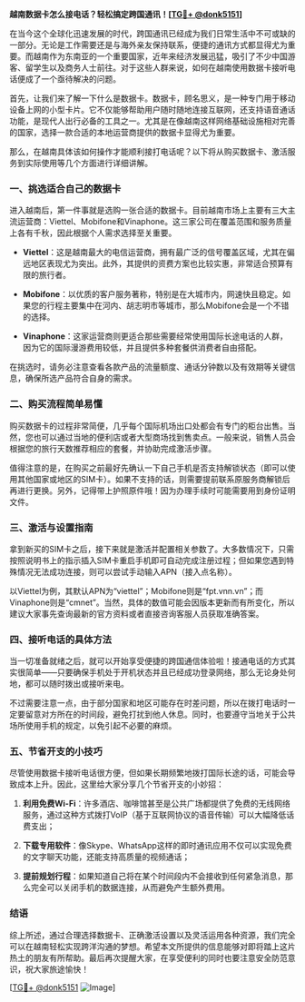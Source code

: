 **越南数据卡怎么接电话？轻松搞定跨国通讯！[[TG💪+ @donk5151](https://t.me/s/donk5151)]**

在当今这个全球化迅速发展的时代，跨国通讯已经成为我们日常生活中不可或缺的一部分。无论是工作需要还是与海外亲友保持联系，便捷的通讯方式都显得尤为重要。而越南作为东南亚的一个重要国家，近年来经济发展迅猛，吸引了不少中国游客、留学生以及商务人士前往。对于这些人群来说，如何在越南使用数据卡接听电话便成了一个亟待解决的问题。

首先，让我们来了解一下什么是数据卡。数据卡，顾名思义，是一种专门用于移动设备上网的小型卡片。它不仅能够帮助用户随时随地连接互联网，还支持语音通话功能，是现代人出行必备的工具之一。尤其是在像越南这样网络基础设施相对完善的国家，选择一款合适的本地运营商提供的数据卡显得尤为重要。

那么，在越南具体该如何操作才能顺利接打电话呢？以下将从购买数据卡、激活服务到实际使用等几个方面进行详细讲解。

### **一、挑选适合自己的数据卡**

进入越南后，第一件事就是选购一张合适的数据卡。目前越南市场上主要有三大主流运营商：Viettel、Mobifone和Vinaphone。这三家公司在覆盖范围和服务质量上各有千秋，因此根据个人需求选择至关重要。

- **Viettel**：这是越南最大的电信运营商，拥有最广泛的信号覆盖区域，尤其在偏远地区表现尤为突出。此外，其提供的资费方案也比较实惠，非常适合预算有限的旅行者。
  
- **Mobifone**：以优质的客户服务著称，特别是在大城市内，网速快且稳定。如果您的行程主要集中在河内、胡志明市等城市，那么Mobifone会是一个不错的选择。

- **Vinaphone**：这家运营商则更适合那些需要经常使用国际长途电话的人群，因为它的国际漫游费用较低，并且提供多种套餐供消费者自由搭配。

在挑选时，请务必注意查看各款产品的流量额度、通话分钟数以及有效期等关键信息，确保所选产品符合自身的需求。

### **二、购买流程简单易懂**

购买数据卡的过程非常简便，几乎每个国际机场出口处都会有专门的柜台出售。当然，您也可以通过当地的便利店或者大型商场找到售卖点。一般来说，销售人员会根据您的旅行天数推荐相应的套餐，并协助完成激活步骤。

值得注意的是，在购买之前最好先确认一下自己手机是否支持解锁状态（即可以使用其他国家或地区的SIM卡）。如果不支持的话，则需要提前联系原服务商解锁后再进行更换。另外，记得带上护照原件哦！因为办理手续时可能需要用到身份证明文件。

### **三、激活与设置指南**

拿到新买的SIM卡之后，接下来就是激活并配置相关参数了。大多数情况下，只需按照说明书上的指示插入SIM卡重启手机即可自动完成注册过程；但如果您遇到特殊情况无法成功连接，则可以尝试手动输入APN（接入点名称）。

以Viettel为例，其默认APN为“viettel”；Mobifone则是“fpt.vnn.vn”；而Vinaphone则是“cmnet”。当然，具体的数值可能会因版本更新而有所变化，所以建议大家事先查询最新的官方资料或者直接咨询客服人员获取准确答案。

### **四、接听电话的具体方法**

当一切准备就绪之后，就可以开始享受便捷的跨国通信体验啦！接通电话的方式其实很简单——只要确保手机处于开机状态并且已经成功登录网络，那么无论身处何地，都可以随时拨出或接听来电。

不过需要注意一点，由于部分国家和地区可能存在时差问题，所以在拨打电话时一定要留意对方所在的时间段，避免打扰到他人休息。同时，也要遵守当地关于公共场所使用手机的规定，以免引起不必要的麻烦。

### **五、节省开支的小技巧**

尽管使用数据卡接听电话很方便，但如果长期频繁地拨打国际长途的话，可能会导致成本上升。因此，这里给大家分享几个节省开支的小妙招：

1. **利用免费Wi-Fi**：许多酒店、咖啡馆甚至是公共广场都提供了免费的无线网络服务，通过这种方式拨打VoIP（基于互联网协议的语音传输）可以大幅降低话费支出；
   
2. **下载专用软件**：像Skype、WhatsApp这样的即时通讯应用不仅可以实现免费的文字聊天功能，还能支持高质量的视频通话；
   
3. **提前规划行程**：如果知道自己将在某个时间段内不会接收到任何紧急消息，那么完全可以关闭手机的数据连接，从而避免产生额外费用。

### **结语**

综上所述，通过合理选择数据卡、正确激活设置以及灵活运用各种资源，我们完全可以在越南轻松实现跨洋沟通的梦想。希望本文所提供的信息能够对即将踏上这片热土的朋友有所帮助。最后再次提醒大家，在享受便利的同时也要注意安全防范意识，祝大家旅途愉快！

[[TG💪+ @donk5151](https://t.me/s/donk5151) ![Image](https://i.postimg.cc/rwNCRYN7/Snipaste-2025-04-30-17-27-05.png)]